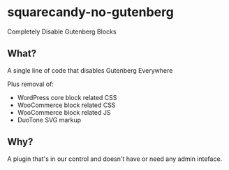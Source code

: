 # squarecandy-no-gutenberg
Completely Disable Gutenberg Blocks

## What?
A single line of code that disables Gutenberg Everywhere

Plus removal of:
- WordPress core block related CSS
- WooCommerce block related CSS
- WooCommerce block related JS
- DuoTone SVG markup

## Why?
A plugin that's in our control and doesn't have or need any admin inteface.
